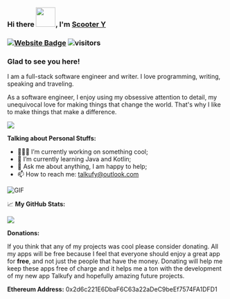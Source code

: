 ### Hi there  <img src="https://raw.githubusercontent.com/MartinHeinz/MartinHeinz/master/wave.gif" width="45px">, I'm [Scooter Y](https://github.com/ScooterTheDev/)  



### [![Website Badge](https://img.shields.io/badge/Website-3b5998?style=flat-square&logo=google-chrome&logoColor=white)](https://github.com/ScooterTheDev) ![visitors](https://visitor-badge.glitch.me/badge?page_id=Scooter.Scooterthedev)

### Glad to see you here!  

I am a full-stack software engineer and writer. I love programming,
writing, speaking and traveling.

As a software engineer, I enjoy using my obsessive attention to detail,
my unequivocal love for making things that change the world. That's why
I like to make things that make a difference.





<p align="left">
    <img src="https://github.com/Gapur/Gapur/blob/master/coding.gif?raw=true">
</p>

**Talking about Personal Stuffs:**

-   👨🏻‍💻 I’m currently working on something cool;
-   🚀 I’m currently learning Java and Kotlin;
-   💬 Ask me about anything, I am happy to help;
-   📫 How to reach me: [talkufy@outlook.com](mailto:talkufy@outlook.com)

 

 

 

![GIF](https://github-profile-trophy.vercel.app/?username=scooterthedev)

 

📈 **My GitHub Stats:**



![](https://github-readme-stats.vercel.app/api?username=Scooterthedev&show_icons=true&hide_border=true&&count_private=true&include_all_commits=true)

 

 **Donations:**

​If you think that any of my projects was cool please consider donating. All my apps will be free because I feel that everyone should enjoy a great app for **free**, and not just the people that have the money. Donating will help me keep these apps free of charge and it helps me a ton with the development of my new app Talkufy and hopefully amazing future projects.

**Ethereum Address:** 0x2d6c221E6DbaF6C63a22aDeC9beEf7574FA1DFD1
